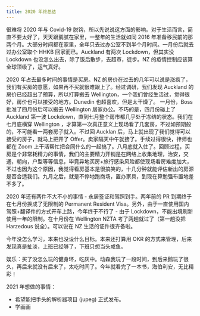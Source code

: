 ```yaml
---
title: 2020 年终总结
---
```


很难将 2020 年与 Covid-19 脱钩，所以先说说这方面的影响。对于生活而言，简直不要太好了，天天跟鹅腻在家里，一整年的生活就如同 2016 年准备移民前的那两个月。大部分时间都在家里，全年只去过办公室不到半个月时间。一月份后就去过办公室取个 HHKB 回家而已。Auckland 有两次 Lockdown，但其实没 Lockdown 也没怎么出去，除了饭后散步，去超市，徒步。NZ 的疫情控制应该算全球顶级了，运气真好。

2020 年占去最多时间的事情是买房。NZ 的房价在过去的几年可以说是涨疯了，我们有买房的意愿，如果再不买就很难跟上了。经过调研，我们发现 Auckland 的房价已经超出了预算，所以打算搬去 Wellington，一个我们曾经生活过，觉得很好，房价也可以接受的地方。Dunedin 也超喜欢，但是太干燥了。 一月份，Boss 批准了四月份后可以搬去 Wellington 居家办公。不巧的是，四月份碰上了 Auckland 第一波 Lockdown，直到七月整个房市都几乎处于冻结的状态。我们在七月底横穿 Wellington ，才算第一次真正意义上现场看了几套房，不过如预期般的，不可能看一两套房子就入。不过回 Aucklan 后，马上就出现了我们觉得可以接受的房子，就马上把开了 Offer。卖家隔天中午就接了。手续过得很快，律师也都在 Zoom 上干活帮忙把合同什么的一起搞了。八月底就入住了。回顾过程，买房是个非常耗精力的事情，我们的主要精力开销是在网络上收集地理，治安，交通，朝向，户型等等信息，毕竟异地买房+旅行感染风险都使现场看房难度加大，不过也因为这个原因，我觉得看房基本是很搞笑的，十几分钟就能评估新出的房源是否合适我们。九月之后，就是不停地跑商场，置办家具，到现在算勉强布置地差不多了。

2020 年还有两件不大不小的事情 - 永居签证和驾照到手。两年前的 PR 到期终于在七月份换成了无限制的 Permanent Resident Visa。另外，由于一直使用国内驾照+翻译件的方式开车上路，今年终于不行了 - 由于 Lockdown，不能出境刷新使用一年的限制。在十月份在 Wellington NZTA 考了两趟就过了（第一趟没把 Harzedous 说全）。可以说在 NZ 生活的证件很齐备啦。

今年没怎么学习，本来也没设什么目标。本来还打算用 OKR 的方式来管理，后来发现真是扯淡，上班已经够了，下班只想当头咸鱼。

娱乐：买了没怎么玩的健身环，吃灰中。动森我玩了一段时间，到后来鹅玩了很久，再后来就没有后来了，太吃时间了。今年就看完了一本书，海伯利安，无比精彩！

2021 年想做的事情：

- 希望能把手头的解析器项目 (jupeg) 正式发布。
- 学画画
